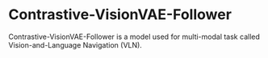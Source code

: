 # Contrastive-VisionVAE-Follower
Contrastive-VisionVAE-Follower is a model used for multi-modal task called Vision-and-Language Navigation (VLN).

